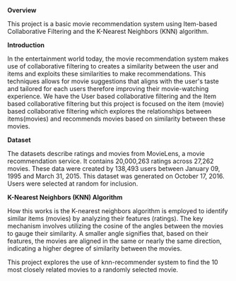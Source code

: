 **Overview**

This project is a basic movie recommendation system using Item-based Collaborative Filtering and the K-Nearest Neighbors (KNN) algorithm. 

**Introduction**

In the entertainment world today, the movie recommendation system makes use of collaborative filtering to creates a similarity between the user and items and exploits these similarities to make recommendations. This techniques allows for movie suggestions that aligns with the user's taste and tailored for each users therefore improving their movie-watching experience. We have the User based collaborative filtering and the Item based collaborative filtering but this project is focused on the item (movie) based collaborative filtering which explores the relationships between items(movies) and recommends movies based on similarity between these movies.


**Dataset**

The datasets describe ratings and movies from MovieLens, a movie recommendation service. It contains 20,000,263 ratings across 27,262 movies. These data were created by 138,493 users between January 09, 1995 and March 31, 2015. This dataset was generated on October 17, 2016. Users were selected at random for inclusion. 


**K-Nearest Neighbors (KNN) Algorithm**

How this works is the K-nearest neighbors algorithm is employed to identify similar items (movies) by analyzing their features (ratings). The key mechanism involves utilizing the cosine of the angles between the movies to gauge their similarity. A smaller angle signifies that, based on their features, the movies are aligned in the same or nearly the same direction, indicating a higher degree of similarity between the movies.

This project explores the use of knn-recommender system to find the 10 most closely related movies to a randomly selected movie.



